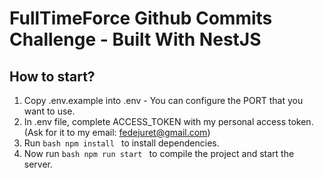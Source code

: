 # FullTimeForce Github Commits Challenge - Built With NestJS

## How to start?

1. Copy .env.example into .env - You can configure the PORT that you want to use.
2. In .env file, complete ACCESS_TOKEN with my personal access token. (Ask for it to my email: fedejuret@gmail.com)
3. Run ```bash npm install ``` to install dependencies.
4. Now run ```bash npm run start ``` to compile the project and start the server.
